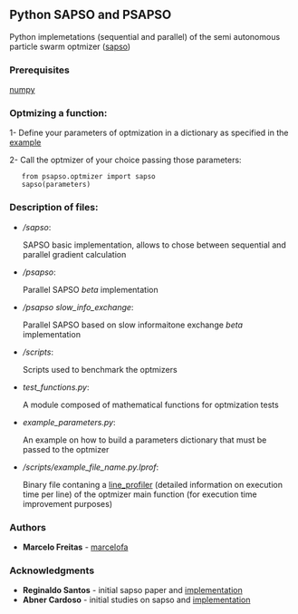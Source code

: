 ## Python SAPSO and PSAPSO

Python implemetations (sequential and parallel) of the semi autonomous particle swarm optmizer ([sapso](https://www.sciencedirect.com/science/article/pii/S1568494618302187))


### Prerequisites

[numpy](https://github.com/numpy/numpy)


### Optmizing a function:

1- Define your parameters of optmization in a dictionary as specified in the [example](example_parameters.py)

2- Call the optmizer of your choice passing those parameters:

```
   from psapso.optmizer import sapso
   sapso(parameters)
```

### Description of files:

- */sapso*:

   SAPSO basic implementation, allows to chose between sequential and parallel gradient calculation

- */psapso*:

   Parallel SAPSO *beta* implementation

- */psapso slow_info_exchange*:

   Parallel SAPSO based on slow informaitone exchange *beta* implementation

- */scripts*:

   Scripts used to benchmark the optmizers

- *test_functions.py*:
   
   A module composed of mathematical functions for optmization tests

- *example_parameters.py*:
	
	An example on how to build a parameters dictionary that must be passed to the optmizer


- */scripts/example_file_name.py.lprof*:

  Binary file contaning a [line_profiler](https://github.com/rkern/line_profiler) (detailed information on execution time per line) of the optmizer main function (for execution time improvement purposes)


### Authors

* **Marcelo Freitas** - [marcelofa](https://github.com/marcelofa)

### Acknowledgments

* **Reginaldo Santos** - initial sapso paper and [implementation](https://github.com/regicsf2010/SAPSO)  
* **Abner Cardoso** - initial studies on sapso and [implementation](https://bitbucket.org/abncardoso/psapso/src/master/)  
